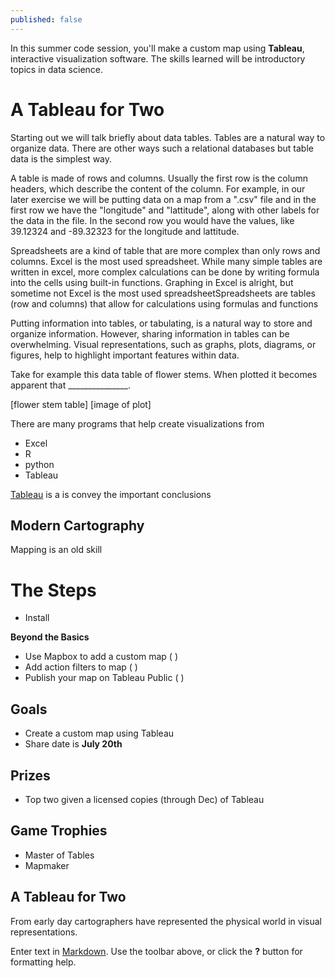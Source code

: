 ```yaml
---
published: false
---
```

In this summer code session, you'll make a custom map using **Tableau**, interactive visualization software.  The skills learned will be introductory topics in data science.


# A Tableau for Two



Starting out we will talk briefly about data tables.  Tables are a natural way to organize data.  There are other ways such a relational databases but table data is the simplest way.

A table is made of rows and columns.  Usually the first row is the column headers, which describe the content of the column.  For example, in our later exercise we will be putting data on a map from a ".csv" file and in the first row we have the "longitude" and "lattitude", along with other labels for the data in the file.  In the second row you would have the values, like 39.12324 and -89.32323 for the longitude and lattitude.

Spreadsheets are a kind of table that are more complex than only rows and columns.  Excel is the most used spreadsheet.  While many simple tables are written in excel, more complex calculations can be done by writing formula into the cells using built-in functions.  Graphing in Excel is alright, but sometime not   Excel is the most used spreadsheetSpreadsheets are tables (row and columns) that allow for calculations using formulas and functions


Putting information into tables, or tabulating, is a natural way to store and organize information.  However, sharing information in tables can be overwhelming.  Visual representations, such as graphs, plots, diagrams, or figures, help to highlight important features within data.

Take for example this data table of flower stems.  When plotted it becomes apparent that _______________.

[flower stem table]
[image of plot]

There are many programs that help create visualizations from 
* Excel
* R
* python
* Tableau



[Tableau](http://www.tableau.com) is a  is convey the important conclusions 

## Modern Cartography


Mapping is an old skill 


# The Steps

* Install

**Beyond the Basics**

* Use Mapbox to add a custom map ( )
* Add action filters to map ( )
* Publish your map on Tableau Public ( )


## Goals

* Create a custom map using Tableau
* Share date is **July 20th**

## Prizes

* Top two given a licensed copies (through Dec) of Tableau

## Game Trophies

* Master of Tables
* Mapmaker




## A Tableau for Two

From early day cartographers have represented the physical world in visual representations.  

Enter text in [Markdown](http://daringfireball.net/projects/markdown/). Use the toolbar above, or click the **?** button for formatting help.
